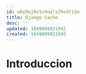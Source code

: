 ```yaml
---
id: w0y9uj0v1cdoqls2hodt13e
title: Django Cache
desc: ''
updated: 1649809921942
created: 1649809921942
---
```


# Introduccion

